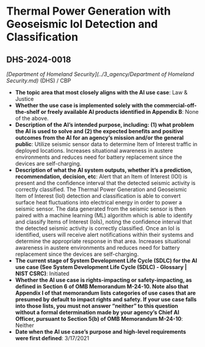 # Thermal Power Generation with Geoseismic IoI Detection and Classification
## DHS-2024-0018
_[Department of Homeland Security](../3_agency/Department of Homeland Security.md)_ (DHS) / CBP


+ **The topic area that most closely aligns with the AI use case**: Law & Justice
+ **Whether the use case is implemented solely with the commercial-off-the-shelf or freely available AI products identified in Appendix B**: None of the above.
+ **Description of the AI’s intended purpose, including: (1) what problem the AI is used to solve and (2) the expected benefits and positive outcomes from the AI for an agency’s mission and/or the general public**: Utilize seismic sensor data to determine Item of Interest traffic in deployed locations. Increases situational awareness in austere environments and reduces need for battery replacement since the devices are self-charging.
+ **Description of what the AI system outputs, whether it’s a prediction, recommendation, decision, etc**: Alert that an Item of Interest (IOI) is present and the confidence interval that the detected seismic activity is correctly classified.
The Thermal Power Generation and Geoseismic Item of Interest (IoI) detection and classification is able to convert surface heat fluctuations into electrical energy in order to power a seismic sensor. The data generated from the seismic sensor is then paired with a machine learning (ML) algorithm which is able to identify and classify Items of Interest (IoIs), noting the confidence interval that the detected seismic activity is correctly classified. Once an IoI is identified, users will receive alert notifications within their systems and determine the appropriate response in that area. Increases situational awareness in austere environments and reduces need for battery replacement since the devices are self-charging.
+ **The current stage of System Development Life Cycle (SDLC) for the AI use case (See System Development Life Cycle (SDLC) - Glossary | NIST CSRC)**: Initiated
+ **Whether the AI use case is rights-impacting or safety-impacting, as defined in Section 6 of OMB Memorandum M-24-10. Note also that Appendix I of that memorandum lists categories of use cases that are presumed by default to impact rights and safety. If your use case falls into those lists, you must not answer “neither” to this question without a formal determination made by your agency’s Chief AI Officer, pursuant to Section 5(b) of OMB Memorandum M-24-10**: Neither
+ **Date when the AI use case’s purpose and high-level requirements were first defined**: 3/17/2021